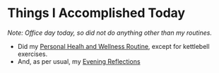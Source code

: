 # Things I Accomplished Today

_Note: Office day today, so did not do anything other than my routines._

- Did my [Personal Healh and Wellness Routine](../../routines/2024/personal-health-and-wellness-routine-2024-week-2.md), except for kettlebell exercises.
- And, as per usual, my [Evening Reflections](../../routines/evening-reflections.md)
